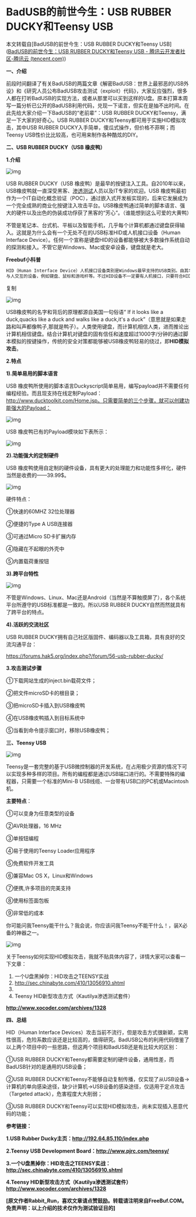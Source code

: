 # BadUSB的前世今生：USB RUBBER DUCKY和Teensy USB

本文转载自[BadUSB的前世今生：USB RUBBER DUCKY和Teensy USB]([BadUSB的前世今生：USB RUBBER DUCKY和Teensy USB - 腾讯云开发者社区-腾讯云 (tencent.com)](https://cloud.tencent.com/developer/article/1036206))

**一、介绍**

前段时间翻译了有关BadUSB的两篇文章《解密BadUSB：世界上最邪恶的USB外设》和《研究人员公布BadUSB攻击测试（exploit）代码》，大家反应强烈，很多人都在打听BadUSB的实现方法，或者从那里可以买到这样的U盘。原本打算本周写一篇分析已公开的BadUSB利用代码，兑现一下诺言，但实在是抽不出时间。在此先给大家介绍一下BadUSB的“老前辈”：USB RUBBER DUCKY和Teensy，满足一下大家的好奇心。USB RUBBER DUCKY和Teensy都可用于实施HID模拟攻击，其中USB RUBBER DUCKY入手简单，傻瓜式操作，但价格不菲啊；而Teensy USB性价比比较高，也可用来制作各种酷炫的DIY。

**二、USB RUBBER DUCKY（USB 橡皮鸭）**

**1.介绍**

![img](https://ask.qcloudimg.com/http-save/yehe-1268449/ed4ijlzf2s.jpeg?imageView2/2/w/2560/h/7000)

USB RUBBER DUCKY（USB 橡皮鸭）是最早的按键注入工具。自2010年以来，USB橡皮鸭就一直深受黑客、[渗透测试](https://cloud.tencent.com/product/wpt?from=20065&from_column=20065)人员以及IT专家的欢迎。USB 橡皮鸭最初作为一个IT自动化概念验证（POC），通过嵌入式开发板实现的，后来它发展成为一个完全成熟的商业化按键注入攻击平台。USB橡皮鸭通过简单的脚本语言、强大的硬件以及出色的伪装成功俘获了黑客的“芳心”。（谁能想到这么可爱的大黄鸭）

不管是笔记本、台式机、平板以及智能手机，几乎每个计算机都通过键盘获得输入。这就是为什么会有一个无处不在的USB标准HID或人机接口设备（Human Interface Device）。任何一个宣称是键盘HID的设备都能够被大多数操作系统自动的探测和接入。不管它是Windows、Mac或安卓设备，键盘就是老大。

**Freebuf小科普**

```javascript
HID（Human Interface Device）人机接口设备类别是Windows最早支持的USB类别。由其名称可以了解HID设备是计算机直接
与人交互的设备，例如键盘、鼠标和游戏杆等。不过HID设备不一定要有人机接口，只要符合HID类别规范，就都是HID设备。
```

复制

![img](https://ask.qcloudimg.com/http-save/yehe-1268449/shli98ytmx.jpeg?imageView2/2/w/2560/h/7000)

USB橡皮鸭的名字和背后的原理都源自美国一句俗语“ If it looks like a duck,quacks like a duck and walks like a duck,it's a duck”（意思就是如果走路和叫声都像鸭子,那就是鸭子）。人类使用键盘，而计算机相信人类，进而推论出计算机相信键盘。结合计算机对键盘的固有信任和速度超过1000字/分钟的通过脚本模拟的按键操作，传统的安全对策都能够被USB橡皮鸭轻易的绕过，即**HID模拟攻击**。

**2.特点**

**1).简单易用的脚本语言**

USB 橡皮鸭所使用的脚本语言Duckyscript简单易用，编写payload并不需要任何编程经验。而且现支持在线定制Payload：http://www.ducktoolkit.com/Home.jsp。只需要简单的三个步骤，就可以创建功能强大的Payload：

![img](https://ask.qcloudimg.com/http-save/yehe-1268449/b04ikzq8e6.jpeg?imageView2/2/w/2560/h/7000)

USB 橡皮鸭已有的Payload模块如下表所示：

![img](https://ask.qcloudimg.com/http-save/yehe-1268449/wfj19szsx9.jpeg?imageView2/2/w/2560/h/7000)

**2).功能强大的定制硬件**

USB 橡皮鸭使用自定制的硬件设备，具有更大的处理能力和功能性多样化，硬件当然是收费的——39.99$。

![img](https://ask.qcloudimg.com/http-save/yehe-1268449/kym8q93sqw.jpeg?imageView2/2/w/2560/h/7000)

硬件特点：

①快速的60MHZ 32位处理器

②便捷的Type A USB连接器

③可通过Micro SD卡扩展内存

④隐藏在不起眼的外壳中

⑤内置载荷重按钮

**3).跨平台特性**

![img](https://ask.qcloudimg.com/http-save/yehe-1268449/qrbeq5wvtg.jpeg?imageView2/2/w/2560/h/7000)

不管是Windows、Linux、Mac还是Android（当然是不算触摸屏了），各个系统平台所遵守的USB标准都是一致的。所以USB RUBBER DUCKY自然而然就具有了跨平台的特点。

**4).活跃的交流社区**

USB RUBBER DUCKY拥有自己社区版固件、编码器以及工具箱，具有良好的交流沟通平台：

https://forums.hak5.org/index.php?/forum/56-usb-rubber-ducky/

**3.攻击测试步骤**

①下载网站生成的inject.bin载荷文件；

②把文件microSD卡的根目录；

③把microSD卡插入到USB橡皮鸭

④在USB橡皮鸭插入到目标系统中

⑤当看到命令提示窗口时，移除USB橡皮鸭；

**三、Teensy USB**

![img](https://ask.qcloudimg.com/http-save/yehe-1268449/ai7k06jlz9.jpeg?imageView2/2/w/2560/h/7000)

Teensy是一套完整的基于USB微控制器的开发系统，在占用极少资源的情况下可以实现多种多样的项目。所有的编程都是通过USB端口进行的。不需要特殊的编程器，只需要一个标准的Mini-B USB线缆、一台带有USB口的PC机或Macintosh机。

**主要特点**：

①可以变身为任意类型的设备

②AVR处理器，16 MHz

③单按钮编程

④易于使用的Teensy Loader应用程序

⑤免费软件开发工具

⑥兼容Mac OS X，Linux和Windows

⑦便携,许多项目的完美支持

⑧使用标签面包板

⑨非常低的成本

你可能问我Teensy能干什么？我会说，你应该问我Teensy不能干什么！，装X必备的神器之一。

![img](https://ask.qcloudimg.com/http-save/yehe-1268449/ldd1fn950p.jpeg?imageView2/2/w/2560/h/7000)

关于Teensy如何实现HID模拟攻击，我就不贴具体内容了，详情大家可以查看一下文章：

1. 一个U盘黑掉你：HID攻击之TEENSY实战
2. http://sec.chinabyte.com/410/13056910.shtml
3. 
4. Teensy HID新型攻击方式（Kautilya渗透测试套件）

**http://www.xocoder.com/archives/1328** 

**四、总结**

HID（Human Interface Devices）攻击当前不流行，但是攻击方式很新颖，实用性很高，危险系数应该还是比较高的，值得研究。BadUSB公布的利用代码借鉴了以上两个项目中的一些思路，但这两个项目和BadUSB还是有比较大的区别：

①USB RUBBER DUCKY和Teensy都需要定制的硬件设备，通用性差，而BadUSB针对的是通用的USB设备；

②USB RUBBER DUCKY和Teensy不能够自动复制传播，仅实现了从USB设备->计算机的单向感染途径，缺少计算机->USB设备的感染途径，仅适用于定点攻击（Targeted attack），危害程度大大削弱；

③USB RUBBER DUCKY和Teensy可以实现HID模拟攻击，尚未实现插入恶意代码的功能；

**参考链接：**

**1.USB Rubber Ducky主页：http://192.64.85.110/index.php**

**2.Teensy USB Development Board：http://www.pjrc.com/teensy/**

**3.一个U盘黑掉你：HID攻击之TEENSY实战：http://sec.chinabyte.com/410/13056910.shtml**

**4.Teensy HID新型攻击方式（Kautilya渗透测试套件）http://www.xocoder.com/archives/1328**

**[原文作者Rabbit_Run，喜欢文章请点赞鼓励。转载请注明来自FreeBuf.COM。免责声明：以上介绍的技术仅作为测试验证目的]**